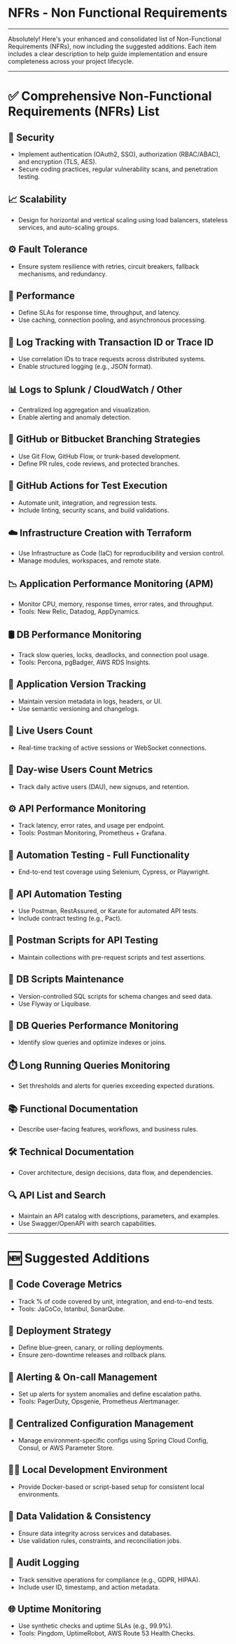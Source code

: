 # NFRs - Non Functional Requirements
------
Absolutely! Here's your enhanced and consolidated list of Non-Functional Requirements (NFRs), now including the suggested additions. Each item includes a clear description to help guide implementation and ensure completeness across your project lifecycle.

---

# ✅ Comprehensive Non-Functional Requirements (NFRs) List

## 🔐 Security
- Implement authentication (OAuth2, SSO), authorization (RBAC/ABAC), and encryption (TLS, AES).
- Secure coding practices, regular vulnerability scans, and penetration testing.

## 📈 Scalability
- Design for horizontal and vertical scaling using load balancers, stateless services, and auto-scaling groups.

## ⚙️ Fault Tolerance
- Ensure system resilience with retries, circuit breakers, fallback mechanisms, and redundancy.

## 🚀 Performance
- Define SLAs for response time, throughput, and latency.
- Use caching, connection pooling, and asynchronous processing.

## 🧾 Log Tracking with Transaction ID or Trace ID
- Use correlation IDs to trace requests across distributed systems.
- Enable structured logging (e.g., JSON format).

## 📊 Logs to Splunk / CloudWatch / Other
- Centralized log aggregation and visualization.
- Enable alerting and anomaly detection.

## 🌿 GitHub or Bitbucket Branching Strategies
- Use Git Flow, GitHub Flow, or trunk-based development.
- Define PR rules, code reviews, and protected branches.

## 🤖 GitHub Actions for Test Execution
- Automate unit, integration, and regression tests.
- Include linting, security scans, and build validations.

## ☁️ Infrastructure Creation with Terraform
- Use Infrastructure as Code (IaC) for reproducibility and version control.
- Manage modules, workspaces, and remote state.

## 📉 Application Performance Monitoring (APM)
- Monitor CPU, memory, response times, error rates, and throughput.
- Tools: New Relic, Datadog, AppDynamics.

## 🛢️ DB Performance Monitoring
- Track slow queries, locks, deadlocks, and connection pool usage.
- Tools: Percona, pgBadger, AWS RDS Insights.

## 🧾 Application Version Tracking
- Maintain version metadata in logs, headers, or UI.
- Use semantic versioning and changelogs.

## 👥 Live Users Count
- Real-time tracking of active sessions or WebSocket connections.

## 📅 Day-wise Users Count Metrics
- Track daily active users (DAU), new signups, and retention.

## ⚙️ API Performance Monitoring
- Track latency, error rates, and usage per endpoint.
- Tools: Postman Monitoring, Prometheus + Grafana.

## 🧪 Automation Testing - Full Functionality
- End-to-end test coverage using Selenium, Cypress, or Playwright.

## 🧪 API Automation Testing
- Use Postman, RestAssured, or Karate for automated API tests.
- Include contract testing (e.g., Pact).

## 🧾 Postman Scripts for API Testing
- Maintain collections with pre-request scripts and test assertions.

## 🧬 DB Scripts Maintenance
- Version-controlled SQL scripts for schema changes and seed data.
- Use Flyway or Liquibase.

## 🐢 DB Queries Performance Monitoring
- Identify slow queries and optimize indexes or joins.

## ⏱️ Long Running Queries Monitoring
- Set thresholds and alerts for queries exceeding expected durations.

## 📚 Functional Documentation
- Describe user-facing features, workflows, and business rules.

## 🛠️ Technical Documentation
- Cover architecture, design decisions, data flow, and dependencies.

## 🔍 API List and Search
- Maintain an API catalog with descriptions, parameters, and examples.
- Use Swagger/OpenAPI with search capabilities.

---

# 🆕 Suggested Additions

## 🧪 Code Coverage Metrics
- Track % of code covered by unit, integration, and end-to-end tests.
- Tools: JaCoCo, Istanbul, SonarQube.

## 🔄 Deployment Strategy
- Define blue-green, canary, or rolling deployments.
- Ensure zero-downtime releases and rollback plans.

## 🧯 Alerting & On-call Management
- Set up alerts for system anomalies and define escalation paths.
- Tools: PagerDuty, Opsgenie, Prometheus Alertmanager.

## 🧰 Centralized Configuration Management
- Manage environment-specific configs using Spring Cloud Config, Consul, or AWS Parameter Store.

## 🧑‍💻 Local Development Environment
- Provide Docker-based or script-based setup for consistent local environments.

## 🧪 Data Validation & Consistency
- Ensure data integrity across services and databases.
- Use validation rules, constraints, and reconciliation jobs.

## 🔐 Audit Logging
- Track sensitive operations for compliance (e.g., GDPR, HIPAA).
- Include user ID, timestamp, and action metadata.

## 🌐 Uptime Monitoring
- Use synthetic checks and uptime SLAs (e.g., 99.9%).
- Tools: Pingdom, UptimeRobot, AWS Route 53 Health Checks.